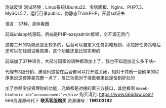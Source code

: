 
测试反馈
测试环境：Linux系统Ubuntu22、宝塔面板、Nginx、PHP7.3、MySQL5.7，运行目录public，伪静态ThinkPHP，开启ssl证书

语言：37种，具体看图

前端uniapp纯源码，后端是PHP-easyadmin框架，全开源无后门

这套二开的功能还是比较多的，后台可以自定义任务策略规则，添加好任务策略后还可以在线调试看效果，这个功能还是比较实用的

前端加了37种语言，大部分国家的语种都添加上了，我也不知道加这么多干啥~

代理有3级分销，邀请码这些在后台都可以打开或关闭，相对于其他一些刷单的程序来说这套算是完整一点了，反正功能对于操盘者来说是恰到好处的

加了余额宝投资理财的功能，充值都是对接的第三方接口，其他看图
`Gmeek-html<div id="announcement"></div>`
购买请到: https://www.666dxw.com/ 666资源源码代下 **联系客服购买**
资源编号：**TM203182**